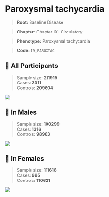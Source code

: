 # Paroxysmal tachycardia

> **Root:** Baseline Disease  

> **Chapter:** Chapter IX- Circulatory  

> **Phenotype:** Paroxysmal tachycardia  

> **Code:** `I9_PAROXTAC`

## 🧪 All Participants  
> Sample size: **211915**  
> Cases: **2311**  
> Controls: **209604**
<img src="/Disease/Figures/ALL/Incidence/I9_PAROXTAC.png"/>
<CsvTable src="/Disease/Data/ALL/Incidence/COX_I9_PAROXTAC.csv" label="🔍 View full results" />

## 👨 In Males  
> Sample size: **100299**  
> Cases: **1316**  
> Controls: **98983**
<img src="/Disease/Figures/Male/Incidence/I9_PAROXTAC.png"/>
<CsvTable src="/Disease/Data/Male/Incidence/COX_I9_PAROXTAC.csv" label="🔍 View full results" />

## 👩 In Females  
> Sample size: **111616**  
> Cases: **995**  
> Controls: **110621**
<img src="/Disease/Figures/Female/Incidence/I9_PAROXTAC.png"/>
<CsvTable src="/Disease/Data/Female/Incidence/COX_I9_PAROXTAC.csv" label="🔍 View full results" />
